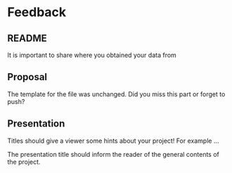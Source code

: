 Feedback
================

## README

It is important to share where you obtained your data from

## Proposal

The template for the file was unchanged. Did you miss this part or
forget to push?

## Presentation

Titles should give a viewer some hints about your project! For example …

The presentation title should inform the reader of the general contents
of the project.
